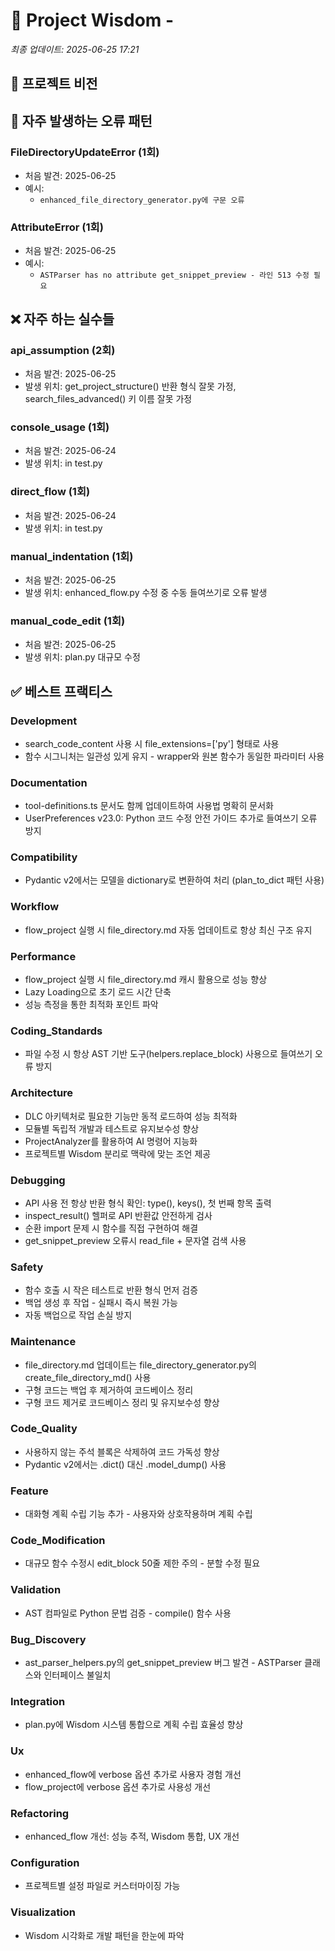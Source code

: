 # 🧠 Project Wisdom - 

*최종 업데이트: 2025-06-25 17:21*

## 📌 프로젝트 비전
## 🐛 자주 발생하는 오류 패턴

### FileDirectoryUpdateError (1회)
- 처음 발견: 2025-06-25
- 예시:
  - `enhanced_file_directory_generator.py에 구문 오류`

### AttributeError (1회)
- 처음 발견: 2025-06-25
- 예시:
  - `ASTParser has no attribute get_snippet_preview - 라인 513 수정 필요`

## ❌ 자주 하는 실수들

### api_assumption (2회)
- 처음 발견: 2025-06-25
- 발생 위치: get_project_structure() 반환 형식 잘못 가정, search_files_advanced() 키 이름 잘못 가정

### console_usage (1회)
- 처음 발견: 2025-06-24
- 발생 위치: in test.py

### direct_flow (1회)
- 처음 발견: 2025-06-24
- 발생 위치: in test.py

### manual_indentation (1회)
- 처음 발견: 2025-06-25
- 발생 위치: enhanced_flow.py 수정 중 수동 들여쓰기로 오류 발생

### manual_code_edit (1회)
- 처음 발견: 2025-06-25
- 발생 위치: plan.py 대규모 수정

## ✅ 베스트 프랙티스

### Development
- search_code_content 사용 시 file_extensions=['py'] 형태로 사용
- 함수 시그니처는 일관성 있게 유지 - wrapper와 원본 함수가 동일한 파라미터 사용

### Documentation
- tool-definitions.ts 문서도 함께 업데이트하여 사용법 명확히 문서화
- UserPreferences v23.0: Python 코드 수정 안전 가이드 추가로 들여쓰기 오류 방지

### Compatibility
- Pydantic v2에서는 모델을 dictionary로 변환하여 처리 (plan_to_dict 패턴 사용)

### Workflow
- flow_project 실행 시 file_directory.md 자동 업데이트로 항상 최신 구조 유지

### Performance
- flow_project 실행 시 file_directory.md 캐시 활용으로 성능 향상
- Lazy Loading으로 초기 로드 시간 단축
- 성능 측정을 통한 최적화 포인트 파악

### Coding_Standards
- 파일 수정 시 항상 AST 기반 도구(helpers.replace_block) 사용으로 들여쓰기 오류 방지

### Architecture
- DLC 아키텍처로 필요한 기능만 동적 로드하여 성능 최적화
- 모듈별 독립적 개발과 테스트로 유지보수성 향상
- ProjectAnalyzer를 활용하여 AI 명령어 지능화
- 프로젝트별 Wisdom 분리로 맥락에 맞는 조언 제공

### Debugging
- API 사용 전 항상 반환 형식 확인: type(), keys(), 첫 번째 항목 출력
- inspect_result() 헬퍼로 API 반환값 안전하게 검사
- 순환 import 문제 시 함수를 직접 구현하여 해결
- get_snippet_preview 오류시 read_file + 문자열 검색 사용

### Safety
- 함수 호출 시 작은 테스트로 반환 형식 먼저 검증
- 백업 생성 후 작업 - 실패시 즉시 복원 가능
- 자동 백업으로 작업 손실 방지

### Maintenance
- file_directory.md 업데이트는 file_directory_generator.py의 create_file_directory_md() 사용
- 구형 코드는 백업 후 제거하여 코드베이스 정리
- 구형 코드 제거로 코드베이스 정리 및 유지보수성 향상

### Code_Quality
- 사용하지 않는 주석 블록은 삭제하여 코드 가독성 향상
- Pydantic v2에서는 .dict() 대신 .model_dump() 사용

### Feature
- 대화형 계획 수립 기능 추가 - 사용자와 상호작용하며 계획 수립

### Code_Modification
- 대규모 함수 수정시 edit_block 50줄 제한 주의 - 분할 수정 필요

### Validation
- AST 컴파일로 Python 문법 검증 - compile() 함수 사용

### Bug_Discovery
- ast_parser_helpers.py의 get_snippet_preview 버그 발견 - ASTParser 클래스와 인터페이스 불일치

### Integration
- plan.py에 Wisdom 시스템 통합으로 계획 수립 효율성 향상

### Ux
- enhanced_flow에 verbose 옵션 추가로 사용자 경험 개선
- flow_project에 verbose 옵션 추가로 사용성 개선

### Refactoring
- enhanced_flow 개선: 성능 추적, Wisdom 통합, UX 개선

### Configuration
- 프로젝트별 설정 파일로 커스터마이징 가능

### Visualization
- Wisdom 시각화로 개발 패턴을 한눈에 파악

